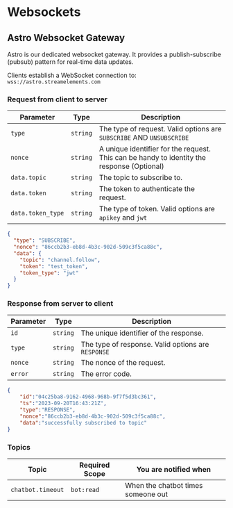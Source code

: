 # Websockets

## Astro Websocket Gateway

Astro is our dedicated websocket gateway. It provides a publish-subscribe (pubsub) pattern for real-time data updates.

Clients establish a WebSocket connection to: `wss://astro.streamelements.com`

### Request from client to server

| Parameter | Type | Description |
| --- | --- | --- |
| `type` | `string` | The type of request. Valid options are `SUBSCRIBE` AND `UNSUBSCRIBE` |
| `nonce` | `string` | A unique identifier for the request. This can be handy to identity the response (Optional) |
| `data.topic` | `string` | The topic to subscribe to. |
| `data.token` | `string` | The token to authenticate the request. |
| `data.token_type` | `string` | The type of token. Valid options are `apikey` and `jwt` |

```json
{
  "type": "SUBSCRIBE",
  "nonce": "86ccb2b3-eb8d-4b3c-902d-509c3f5ca88c",
  "data": {
    "topic": "channel.follow",
    "token": "test_token",
    "token_type": "jwt"
  }
}
```

### Response from server to client

| Parameter | Type | Description |
| --- | --- | --- |
| `id` | `string` | The unique identifier of the response. |
| `type` | `string` | The type of response. Valid options are `RESPONSE` |
| `nonce` | `string` | The nonce of the request. |
| `error` | `string` | The error code. |

```json
{
    "id":"04c25ba8-9162-4968-968b-9f7f5d3bc361",
    "ts":"2023-09-20T16:43:21Z",
    "type":"RESPONSE",
    "nonce":"86ccb2b3-eb8d-4b3c-902d-509c3f5ca88c",
    "data":"successfully subscribed to topic"
}
```

### Topics

| Topic | Required Scope | You are notified when |
| --- | --- | --- |
| `chatbot.timeout` | `bot:read` | When the chatbot times someone out |
